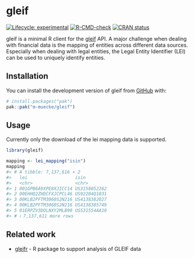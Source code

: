 
<!-- README.md is generated from README.Rmd. Please edit that file -->

# gleif

<!-- badges: start -->

[![Lifecycle:
experimental](https://img.shields.io/badge/lifecycle-experimental-orange.svg)](https://lifecycle.r-lib.org/articles/stages.html#experimental)
[![R-CMD-check](https://github.com/m-muecke/gleif/actions/workflows/R-CMD-check.yaml/badge.svg)](https://github.com/m-muecke/gleif/actions/workflows/R-CMD-check.yaml)
[![CRAN
status](https://www.r-pkg.org/badges/version/gleif)](https://CRAN.R-project.org/package=gleif)
<!-- badges: end -->

gleif is a minimal R client for the [gleif](https://www.gleif.org) API.
A major challenge when dealing with financial data is the mapping of
entities across different data sources. Especially when dealing with
legal entities, the Legal Entity Identifier (LEI) can be used to
uniquely identify entities.

## Installation

You can install the development version of gleif from
[GitHub](https://github.com/) with:

``` r
# install.packages("pak")
pak::pak("m-muecke/gleif")
```

## Usage

Currently only the download of the lei mapping data is supported.

``` r
library(gleif)

mapping <- lei_mapping("isin")
mapping
#> # A tibble: 7,137,616 × 2
#>   lei                  isin        
#>   <chr>                <chr>       
#> 1 001GPB6A9XPE8XJICC14 US3158052262
#> 2 00EHHQ2ZHDCFXJCPCL46 US92204Q1031
#> 3 00KLB2PFTM3060S2N216 US4138382027
#> 4 00KLB2PFTM3060S2N216 US4138385749
#> 5 01ERPZV3DOLNXY2MLB90 US531554AA10
#> # ℹ 7,137,611 more rows
```

## Related work

- [gleifr](https://github.com/Financial-Times/gleifr) - R package to
  support analysis of GLEIF data
